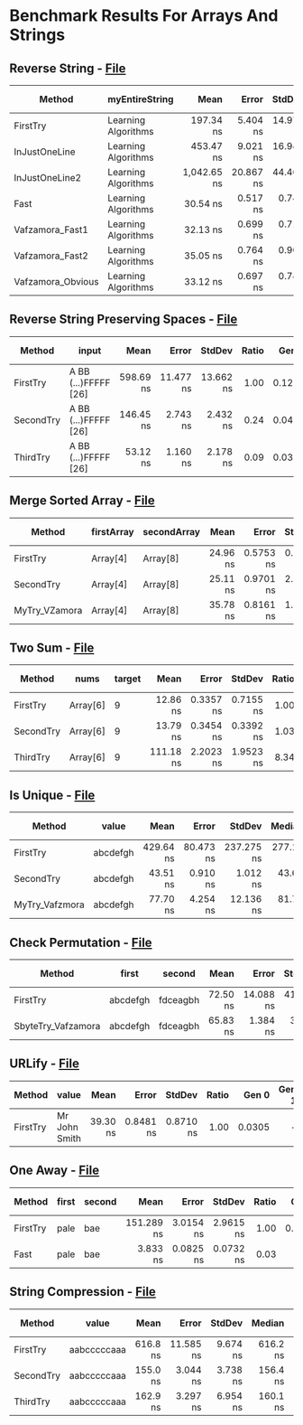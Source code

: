 # Benchmark Results For Arrays And Strings

## Reverse String - [File](src/Algorithms/ArraysAndStrings/ReverseString.cs)

|            Method |      myEntireString |        Mean |     Error |    StdDev | Ratio | RatioSD |  Gen 0 | Gen 1 | Gen 2 | Allocated |
|------------------ |-------------------- |------------:|----------:|----------:|------:|--------:|-------:|------:|------:|----------:|
|          FirstTry | Learning Algorithms |   197.34 ns |  5.404 ns | 14.974 ns |  1.00 |    0.00 | 0.0420 |     - |     - |     176 B |
|     InJustOneLine | Learning Algorithms |   453.47 ns |  9.021 ns | 16.944 ns |  2.35 |    0.37 | 0.1659 |     - |     - |     696 B |
|    InJustOneLine2 | Learning Algorithms | 1,042.65 ns | 20.867 ns | 44.468 ns |  5.37 |    0.86 | 0.1030 |     - |     - |     432 B |
|              Fast | Learning Algorithms |    30.54 ns |  0.517 ns |  0.741 ns |  0.16 |    0.03 | 0.0306 |     - |     - |     128 B |
|   Vafzamora_Fast1 | Learning Algorithms |    32.13 ns |  0.699 ns |  0.718 ns |  0.18 |    0.04 | 0.0306 |     - |     - |     128 B |
|   Vafzamora_Fast2 | Learning Algorithms |    35.05 ns |  0.764 ns |  0.909 ns |  0.19 |    0.04 | 0.0306 |     - |     - |     128 B |
| Vafzamora_Obvious | Learning Algorithms |    33.12 ns |  0.697 ns |  0.745 ns |  0.18 |    0.04 | 0.0306 |     - |     - |     128 B |

## Reverse String Preserving Spaces - [File](src/Algorithms/ArraysAndStrings/ReverseStringPreservingSpaces.cs)

|    Method |                input |      Mean |     Error |    StdDev | Ratio |  Gen 0 | Gen 1 | Gen 2 | Allocated |
|---------- |--------------------- |----------:|----------:|----------:|------:|-------:|------:|------:|----------:|
|  FirstTry | A BB (...)FFFFF [26] | 598.69 ns | 11.477 ns | 13.662 ns |  1.00 | 0.1287 |     - |     - |     544 B |
| SecondTry | A BB (...)FFFFF [26] | 146.45 ns |  2.743 ns |  2.432 ns |  0.24 | 0.0494 |     - |     - |     208 B |
|  ThirdTry | A BB (...)FFFFF [26] |  53.12 ns |  1.160 ns |  2.178 ns |  0.09 | 0.0380 |     - |     - |     160 B |

## Merge Sorted Array - [File](src/Algorithms/ArraysAndStrings/MergeSortedArray.cs)

|        Method | firstArray | secondArray |     Mean |     Error |    StdDev | Ratio | RatioSD |  Gen 0 | Gen 1 | Gen 2 | Allocated |
|-------------- |----------- |------------ |---------:|----------:|----------:|------:|--------:|-------:|------:|------:|----------:|
|      FirstTry |   Array[4] |    Array[8] | 24.96 ns | 0.5753 ns | 0.5381 ns |  1.00 |    0.00 | 0.0171 |     - |     - |      72 B |
|     SecondTry |   Array[4] |    Array[8] | 25.11 ns | 0.9701 ns | 2.7202 ns |  0.96 |    0.07 | 0.0171 |     - |     - |      72 B |
| MyTry_VZamora |   Array[4] |    Array[8] | 35.78 ns | 0.8161 ns | 1.0612 ns |  1.45 |    0.06 | 0.0171 |     - |     - |      72 B |

## Two Sum - [File](src/Algorithms/ArraysAndStrings/TwoSum.cs)

|    Method |     nums | target |      Mean |     Error |    StdDev | Ratio | RatioSD |  Gen 0 | Gen 1 | Gen 2 | Allocated |
|---------- |--------- |------- |----------:|----------:|----------:|------:|--------:|-------:|------:|------:|----------:|
|  FirstTry | Array[6] |      9 |  12.86 ns | 0.3357 ns | 0.7155 ns |  1.00 |    0.00 | 0.0076 |     - |     - |      32 B |
| SecondTry | Array[6] |      9 |  13.79 ns | 0.3454 ns | 0.3392 ns |  1.03 |    0.05 | 0.0076 |     - |     - |      32 B |
|  ThirdTry | Array[6] |      9 | 111.18 ns | 2.2023 ns | 1.9523 ns |  8.34 |    0.41 | 0.0533 |     - |     - |     224 B |

## Is Unique - [File](src/Algorithms/ArraysAndStrings/IsUnique.cs)

|         Method |    value |      Mean |     Error |     StdDev |    Median | Ratio | RatioSD |  Gen 0 | Gen 1 | Gen 2 | Allocated |
|--------------- |--------- |----------:|----------:|-----------:|----------:|------:|--------:|-------:|------:|------:|----------:|
|       FirstTry | abcdefgh | 429.64 ns | 80.473 ns | 237.275 ns | 277.11 ns |  1.00 |    0.00 | 0.1583 |     - |     - |     664 B |
|      SecondTry | abcdefgh |  43.51 ns |  0.910 ns |   1.012 ns |  43.65 ns |  0.06 |    0.00 | 0.0363 |     - |     - |     152 B |
| MyTry_Vafzmora | abcdefgh |  77.70 ns |  4.254 ns |  12.136 ns |  81.77 ns |  0.24 |    0.10 | 0.0172 |     - |     - |      72 B |

## Check Permutation - [File](src/Algorithms/ArraysAndStrings/CheckPermutation.cs)

|             Method |    first |   second |     Mean |     Error |    StdDev |   Median | Ratio | RatioSD |  Gen 0 | Gen 1 | Gen 2 | Allocated |
|------------------- |--------- |--------- |---------:|----------:|----------:|---------:|------:|--------:|-------:|------:|------:|----------:|
|           FirstTry | abcdefgh | fdceagbh | 72.50 ns | 14.088 ns | 41.540 ns | 39.85 ns |  1.00 |    0.00 | 0.1280 |     - |     - |     536 B |
| SbyteTry_Vafzamora | abcdefgh | fdceagbh | 65.83 ns |  1.384 ns |  3.342 ns | 66.08 ns |  1.14 |    0.62 | 0.0362 |     - |     - |     152 B |

## URLify - [File](src/Algorithms/ArraysAndStrings/URLify.cs)

|   Method |             value |     Mean |     Error |    StdDev | Ratio |  Gen 0 | Gen 1 | Gen 2 | Allocated |
|--------- |------------------ |---------:|----------:|----------:|------:|-------:|------:|------:|----------:|
| FirstTry | Mr John Smith     | 39.30 ns | 0.8481 ns | 0.8710 ns |  1.00 | 0.0305 |     - |     - |     128 B |

## One Away - [File](src/Algorithms/ArraysAndStrings/OneAway.cs)

|   Method | first | second |       Mean |     Error |    StdDev | Ratio |  Gen 0 | Gen 1 | Gen 2 | Allocated |
|--------- |------ |------- |-----------:|----------:|----------:|------:|-------:|------:|------:|----------:|
| FirstTry |  pale |    bae | 151.289 ns | 3.0154 ns | 2.9615 ns |  1.00 | 0.1276 |     - |     - |     536 B |
|     Fast |  pale |    bae |   3.833 ns | 0.0825 ns | 0.0732 ns |  0.03 |      - |     - |     - |         - |

## String Compression - [File](src/Algorithms/ArraysAndStrings/StringCompression.cs)

|    Method |       value |     Mean |     Error |   StdDev |   Median | Ratio |  Gen 0 | Gen 1 | Gen 2 | Allocated |
|---------- |------------ |---------:|----------:|---------:|---------:|------:|-------:|------:|------:|----------:|
|  FirstTry | aabcccccaaa | 616.8 ns | 11.585 ns | 9.674 ns | 616.2 ns |  1.00 | 0.1402 |     - |     - |     592 B |
| SecondTry | aabcccccaaa | 155.0 ns |  3.044 ns | 3.738 ns | 156.4 ns |  0.25 | 0.0341 |     - |     - |     144 B |
|  ThirdTry | aabcccccaaa | 162.9 ns |  3.297 ns | 6.954 ns | 160.1 ns |  0.28 | 0.0341 |     - |     - |     144 B |